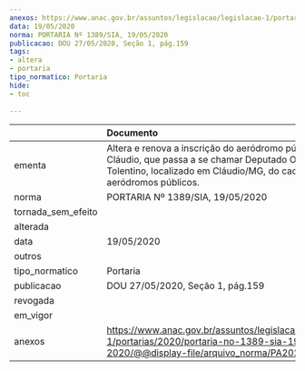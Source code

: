 ```yaml
---
anexos: https://www.anac.gov.br/assuntos/legislacao/legislacao-1/portarias/2020/portaria-no-1389-sia-19-05-2020/@@display-file/arquivo_norma/PA2020-1389.pdf
data: 19/05/2020
norma: PORTARIA Nº 1389/SIA, 19/05/2020
publicacao: DOU 27/05/2020, Seção 1, pág.159
tags:
- altera
- portaria
tipo_normatico: Portaria
hide: 
- toc 
 
---
```


|                    | Documento                                                                                                                                                                    |
|:-------------------|:-----------------------------------------------------------------------------------------------------------------------------------------------------------------------------|
| ementa             | Altera e renova a inscrição do aeródromo público de Cláudio, que passa a se chamar Deputado Oswaldo Tolentino, localizado em Cláudio/MG, do cadastro de aeródromos públicos. |
| norma              | PORTARIA Nº 1389/SIA, 19/05/2020                                                                                                                                             |
| tornada_sem_efeito |                                                                                                                                                                              |
| alterada           |                                                                                                                                                                              |
| data               | 19/05/2020                                                                                                                                                                   |
| outros             |                                                                                                                                                                              |
| tipo_normatico     | Portaria                                                                                                                                                                     |
| publicacao         | DOU 27/05/2020, Seção 1, pág.159                                                                                                                                             |
| revogada           |                                                                                                                                                                              |
| em_vigor           |                                                                                                                                                                              |
| anexos             | https://www.anac.gov.br/assuntos/legislacao/legislacao-1/portarias/2020/portaria-no-1389-sia-19-05-2020/@@display-file/arquivo_norma/PA2020-1389.pdf                         |